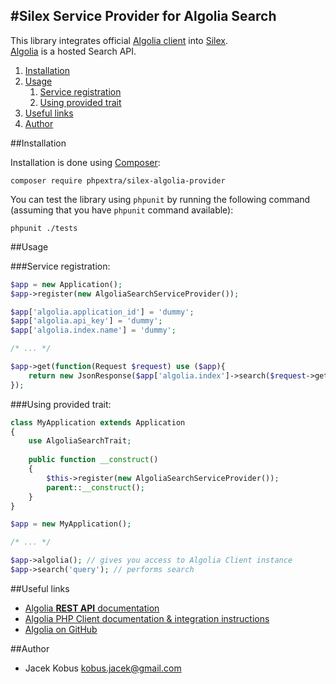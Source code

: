 #Silex Service Provider for Algolia Search
-----------------------------------------

This library integrates official [Algolia client](https://github.com/algolia/algoliasearch-client-php) into [Silex](http://silex.sensiolabs.org/).  
[Algolia](https://www.algolia.com/) is a hosted Search API.

1. [Installation](#installation)
2. [Usage](#usage)
    1. [Service registration](#service-registration)
    2. [Using provided trait](#using-provided-trait)
3. [Useful links](#useful-links)
4. [Author](#author)


##Installation

Installation is done using [Composer](https://getcomposer.org/):

    composer require phpextra/silex-algolia-provider

You can test the library using `phpunit` by running the following command (assuming that you have `phpunit` command available):

    phpunit ./tests

##Usage

###Service registration:

```php
$app = new Application();
$app->register(new AlgoliaSearchServiceProvider());

$app['algolia.application_id'] = 'dummy';
$app['algolia.api_key'] = 'dummy';
$app['algolia.index.name'] = 'dummy';

/* ... */

$app->get(function(Request $request) use ($app){
    return new JsonResponse($app['algolia.index']->search($request->get('q')));
});
```

###Using provided trait:

```php
class MyApplication extends Application 
{
    use AlgoliaSearchTrait;
    
    public function __construct()
    {
        $this->register(new AlgoliaSearchServiceProvider());
        parent::__construct();
    }
}

$app = new MyApplication();

/* ... */

$app->algolia(); // gives you access to Algolia Client instance
$app->search('query'); // performs search
```

##Useful links

* [Algolia **REST API** documentation](https://www.algolia.com/doc/rest)
* [Algolia PHP Client documentation & integration instructions](https://www.algolia.com/doc/php)
* [Algolia on GitHub](https://github.com/algolia/algoliasearch-client-php)

##Author

- Jacek Kobus <kobus.jacek@gmail.com>